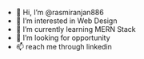 - 👋 Hi, I’m @rasmiranjan886
- 👀 I’m interested in Web Design
- 🌱 I’m currently learning MERN Stack
- 💞️ I’m looking for opportunity
- 📫 reach me through linkedin


<!---
rasmiranjan886/rasmiranjan886 is a ✨ special ✨ repository because its `README.md` (this file) appears on your GitHub profile.
You can click the Preview link to take a look at your changes.
--->
